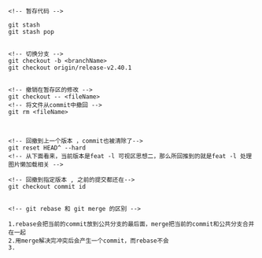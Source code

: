 <!-- 实习期间最常用的 -->
    <!-- 暂存代码 -->

    git stash                           
    git stash pop


    <!-- 切换分支 -->
    git checkout -b <branchName>
    git checkout origin/release-v2.40.1
    

    <!-- 撤销在暂存区的修改 -->
    git checkout -- <fileName>
    <!-- 将文件从commit中撤回 -->
    git rm <fileName>    



    <!-- 回撤到上一个版本 ，commit也被清除了-->
    git reset HEAD^ --hard
    <!-- 从下面看来，当前版本是feat -l 可视区思想二，那么所回推到的就是feat -l 处理图片懒加载相关 -->
<!-- 版本号有 -->
<!-- 

commit 776b95bd4b590dbbca2d269809ddfba9e6b41532 (HEAD -> master, origin/master, ttt)
Author: tangyating <tangyating@dxy.cn>
Date:   Mon Sep 26 17:08:55 2022 +0800

    feat -l 可视区思想二

commit 349e3021bd0655fcff91c1ddf348c343181015be
Author: tangyating <tangyating@dxy.cn>
Date:   Mon Sep 26 16:27:02 2022 +0800

    feat -l 处理图片懒加载相关

commit 7965aebabceaabe3eb6bae7f11ac394f1be1de61
Author: tangyating <tangyating@dxy.cn>
Date:   Mon Sep 26 15:07:37 2022 +0800

    feat -l 处理十六进制颜色

commit fee1719dee77f567f353e0a4bf814904da68d06f
Author: tangyating <tangyating@dxy.cn>
Date:   Sat Sep 24 16:01:30 2022 +0800

    解析URL的params对象
 --> 
    
    
    <!-- 回撤到指定版本 , 之前的提交都还在-->
    git checkout commit id 


    <!-- git rebase 和 git merge 的区别 -->

    1.rebase会把当前的commit放到公共分支的最后面，merge把当前的commit和公共分支合并在一起
    2.用merge解决完冲突后会产生一个commit，而rebase不会
    3.